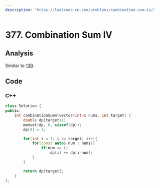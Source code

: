 ```yaml
---
description: 'https://leetcode-cn.com/problems/combination-sum-iv/'
---
```


# 377. Combination Sum IV

## Analysis

Similar to [139](139.-word-break.md).

## Code

### C++ 

```cpp
class Solution {
public:
    int combinationSum4(vector<int>& nums, int target) {
        double dp[target+1];
        memset(dp, 0, sizeof(dp));
        dp[0] = 1;

        for(int i = 1; i <= target; i++){
            for(const auto& num : nums){
                if(num <= i)
                    dp[i] += dp[i-num];
            }
        }

        return dp[target];
    }
};
```

